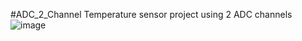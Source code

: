 #ADC_2_Channel
Temperature sensor project using 2 ADC channels
![image](https://github.com/dudustein23/Micros_II/assets/111469427/cacab754-1db0-4158-8b36-b42e6818631f)
